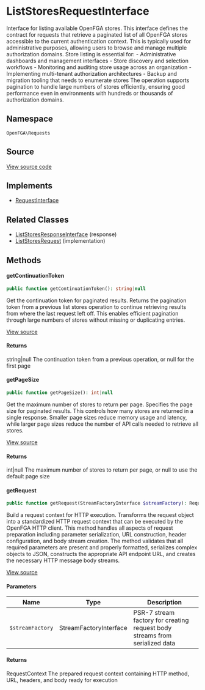 # ListStoresRequestInterface

Interface for listing available OpenFGA stores. This interface defines the contract for requests that retrieve a paginated list of all OpenFGA stores accessible to the current authentication context. This is typically used for administrative purposes, allowing users to browse and manage multiple authorization domains. Store listing is essential for: - Administrative dashboards and management interfaces - Store discovery and selection workflows - Monitoring and auditing store usage across an organization - Implementing multi-tenant authorization architectures - Backup and migration tooling that needs to enumerate stores The operation supports pagination to handle large numbers of stores efficiently, ensuring good performance even in environments with hundreds or thousands of authorization domains.

## Namespace
`OpenFGA\Requests`

## Source
[View source code](https://github.com/evansims/openfga-php/blob/main/src/Requests/ListStoresRequestInterface.php)

## Implements
* [RequestInterface](RequestInterface.md)

## Related Classes
* [ListStoresResponseInterface](Responses/ListStoresResponseInterface.md) (response)
* [ListStoresRequest](Requests/ListStoresRequest.md) (implementation)



## Methods

                                                
#### getContinuationToken


```php
public function getContinuationToken(): string|null
```

Get the continuation token for paginated results. Returns the pagination token from a previous list stores operation to continue retrieving results from where the last request left off. This enables efficient pagination through large numbers of stores without missing or duplicating entries.

[View source](https://github.com/evansims/openfga-php/blob/main/src/Requests/ListStoresRequestInterface.php#L41)


#### Returns
string&#124;null
 The continuation token from a previous operation, or null for the first page

#### getPageSize


```php
public function getPageSize(): int|null
```

Get the maximum number of stores to return per page. Specifies the page size for paginated results. This controls how many stores are returned in a single response. Smaller page sizes reduce memory usage and latency, while larger page sizes reduce the number of API calls needed to retrieve all stores.

[View source](https://github.com/evansims/openfga-php/blob/main/src/Requests/ListStoresRequestInterface.php#L53)


#### Returns
int&#124;null
 The maximum number of stores to return per page, or null to use the default page size

#### getRequest


```php
public function getRequest(StreamFactoryInterface $streamFactory): RequestContext
```

Build a request context for HTTP execution. Transforms the request object into a standardized HTTP request context that can be executed by the OpenFGA HTTP client. This method handles all aspects of request preparation including parameter serialization, URL construction, header configuration, and body stream creation. The method validates that all required parameters are present and properly formatted, serializes complex objects to JSON, constructs the appropriate API endpoint URL, and creates the necessary HTTP message body streams.

[View source](https://github.com/evansims/openfga-php/blob/main/src/Requests/RequestInterface.php#L57)

#### Parameters
| Name | Type | Description |
|------|------|-------------|
| `$streamFactory` | StreamFactoryInterface | PSR-7 stream factory for creating request body streams from serialized data |

#### Returns
RequestContext
 The prepared request context containing HTTP method, URL, headers, and body ready for execution

